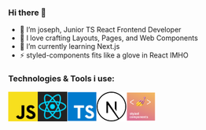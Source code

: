 ### Hi there 👋

- 👋 I’m joseph, Junior TS React Frontend Developer
- 👀 I love crafting Layouts, Pages, and Web Components
- 🌱 I’m currently learning Next.js
- ⚡ styled-components fits like a glove in React IMHO

### Technologies & Tools i use:

<img align="left" alt="styled components" width="60px" src="/logo/javascript.png" />
<img align="left" alt="styled components" width="60px" src="/logo/react.svg" />
<img align="left" alt="styled components" width="60px" src="/logo/typescript.jpg" />
<img align="left" alt="styled components" width="60px" src="/logo/next1.png" />
<img align="left" alt="styled components" width="60px" src="/logo/styled-components.png" />
